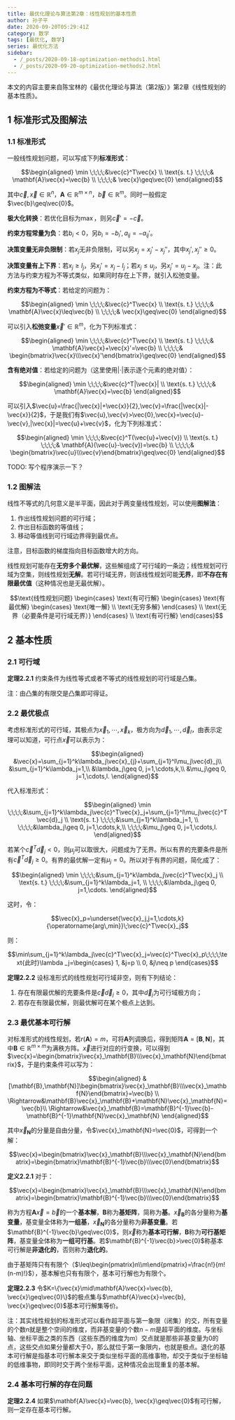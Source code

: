 ```yaml
---
title: 最优化理论与算法第2章：线性规划的基本性质
author: 孙子平
date: 2020-09-20T05:29:41Z
category: 数学
tags: [最优化, 数学]
series: 最优化方法
sidebar:
  - /_posts/2020-09-18-optimization-methods1.html
  - /_posts/2020-09-20-optimization-methods2.html
---
```


本文的内容主要来自陈宝林的《最优化理论与算法（第2版）》第2章《线性规划的基本性质》。

<!-- more -->

## 1 标准形式及图解法

### 1.1 标准形式

一般线性规划问题，可以写成下列**标准形式**：

$$\begin{aligned}
\min         \;\;\;\;&\vec{c}^T\vec{x} \\
\text{s. t.} \;\;\;\;& \mathbf{A}\vec{x}=\vec{b} \\
             \;\;\;\;& \vec{x}\geq\vec{0}
\end{aligned}$$

其中$\vec{c},\vec{x}\in\mathbb{R}^n$，$\mathbf{A}\in\mathbb{R}^{m\times n}$，$\vec{b}\in\mathbb{R}^m$。同时一般假定$\vec{b}\geq\vec{0}$。

**极大化转换**：若优化目标为$\max$，则另$\vec{c}'=-\vec{c}$。

**约束方程常量为负**：若$b_i<0$，另$b_i=-b_i',a_{ij}=-a_{ij}'$。

**决策变量无非负限制**：若$x_j$无非负限制，可以另$x_j=x_j'-x_j''$，其中$x_j',x_j''\geq 0$。

**决策变量有上下界**：若$x_j\geq l_j$，另$x_j'=x_j-l_j$；若$x_j\leq u_j$，另$x_j'=u_j-x_j$。注：此方法与约束方程为不等式类似，如果同时存在上下界，就引入松弛变量。

**约束方程为不等式**：若给定的问题为：

$$\begin{aligned}
\min         \;\;\;\;&\vec{c}^T\vec{x} \\
\text{s. t.} \;\;\;\;& \mathbf{A}\vec{x}\leq\vec{b} \\
             \;\;\;\;& \vec{x}\geq\vec{0}
\end{aligned}$$

可以引入**松弛变量**$\vec{x}'\in\mathbb{R}^m$，化为下列标准式：

$$\begin{aligned}
\min         \;\;\;\;&\vec{c}^T\vec{x} \\
\text{s. t.} \;\;\;\;& \mathbf{A}\vec{x}+\vec{x}'=\vec{b} \\
             \;\;\;\;& \begin{bmatrix}\vec{x}\\\vec{x}'\end{bmatrix}\geq\vec{0}
\end{aligned}$$

**含有绝对值**：若给定的问题为（这里使用$|\cdot|$表示逐个元素的绝对值）：

$$\begin{aligned}
\min         \;\;\;\;&\vec{c}^T|\vec{x}| \\
\text{s. t.} \;\;\;\;& \mathbf{A}\vec{x}=\vec{b}
\end{aligned}$$

可以引入$\vec{u}=\frac{|\vec{x}|+\vec{x}}{2},\vec{v}=\frac{|\vec{x}|-\vec{x}}{2}$，于是我们有$\vec{u},\vec{v}>\vec{0},\vec{x}=\vec{u}-\vec{v},|\vec{x}|=\vec{u}+\vec{v}$，化为下列标准式：

$$\begin{aligned}
\min         \;\;\;\;&\vec{c}^T(\vec{u}+\vec{v}) \\
\text{s. t.} \;\;\;\;& \mathbf{A}(\vec{u}-\vec{v})=\vec{b} \\
             \;\;\;\;& \begin{bmatrix}\vec{u}\\\vec{v}\end{bmatrix}\geq\vec{0}
\end{aligned}$$

TODO: 写个程序演示一下？

### 1.2 图解法

线性不等式的几何意义是半平面，因此对于两变量线性规划，可以使用**图解法**：

1. 作出线性规划问题的可行域；
2. 作出目标函数的等值线；
3. 移动等值线到可行域边界得到最优点。

注意，目标函数的梯度指向目标函数增大的方向。

线性规划可能存在**无穷多个最优解**，这些解组成了可行域的一条边；线性规划可行域为空集，则线性规划**无解**。若可行域无界，则该线性规划可能**无界**，即**不存在有限最优值**（这种情况也是无最优解）。

$$\text{线性规划问题} \begin{cases}
  \text{有可行解} \begin{cases}
    \text{有最优解} \begin{cases}
      \text{唯一解} \\
      \text{无穷多解}
    \end{cases} \\
    \text{无界（必要条件是可行域无界）}
  \end{cases} \\
  \text{有可行解}
\end{cases}$$

## 2 基本性质

### 2.1 可行域

**定理2.2.1** 约束条件为线性等式或者不等式的线性规划的可行域是凸集。

注：由凸集的有限交是凸集即可得证。

### 2.2 最优极点

考虑标准形式的可行域，其极点为$\vec{x}_1,\cdots,\vec{x}_k$，极方向为$\vec{d}_1,\cdots,\vec{d}_l$，由表示定理可以知道，可行点$\vec{x}$可以表示为：

$$\begin{aligned}
&\vec{x}=\sum_{j=1}^k\lambda_j\vec{x}_{j}+\sum_{j=1}^l\mu_j\vec{d}_j\\
&\sum_{j=1}^k\lambda_j=1,\\
&\lambda_j\geq 0, j=1,\cdots,k,\\
&\mu_j\geq 0, j=1,\cdots,l.
\end{aligned}$$

代入标准形式：

$$\begin{aligned}
\min         \;\;\;\;&\sum_{j=1}^k\lambda_j\vec{c}^T\vec{x}_j+\sum_{j=1}^l\mu_j\vec{c}^T\vec{d}_j \\
\text{s. t.} \;\;\;\;&\sum_{j=1}^k\lambda_j=1, \\
             \;\;\;\;&\lambda_j\geq 0, j=1,\cdots,k,\\
             \;\;\;\;&\mu_j\geq 0, j=1,\cdots,l.
\end{aligned}$$

若某个$\vec{c}^T\vec{d}_j<0$，则$\mu_j$可以取很大，问题成为了无界。所以有界的充要条件是所有$\vec{c}^T\vec{d}_j\geq 0$。有界的最优解一定有$\mu_j=0$。所以对于有界的问题，简化成了：

$$\begin{aligned}
\min         \;\;\;\;&\sum_{j=1}^k\lambda_j\vec{c}^T\vec{x}_j \\
\text{s. t.} \;\;\;\;&\sum_{j=1}^k\lambda_j=1, \\
             \;\;\;\;&\lambda_j\geq 0, j=1,\cdots.
\end{aligned}$$

这时，令：

$$\vec{x}_p=\underset{\vec{x}_j,j=1,\cdots,k}{\operatorname{arg\,min}}\;\vec{c}^T\vec{x}_j$$

则：

$$\min\sum_{j=1}^k\lambda_j\vec{c}^T\vec{x}_j=\vec{c}^T\vec{x}_p\;\;\;\;\text{此时}\lambda _j=\begin{cases}
  1, &j=p \\
  0, &j\neq p
\end{cases}$$

**定理2.2.2** 设标准形式的线性规划可行域非空，则有下列结论：

1. 存在有限最优解的充要条件是$\vec{c}\vec{d}_j\geq 0$，其中$\vec{d}_j$为可行域极方向；
2. 若存在有限最优解，则最优解可在某个极点上达到。

### 2.3 最优基本可行解

对标准形式的线性规划，若$r(\mathbf{A})=m$，可将$\mathbf{A}$列调换后，得到矩阵$\mathbf{A}=[\mathbf{B},\mathbf{N}]$，其中$\mathbf{B}\in\mathbb{R}^{m\times m}$为满秩方阵。$\vec{x}$进行对应的行变换，可以得到$\vec{x}=\begin{bmatrix}\vec{x}_\mathbf{B}\\\vec{x}_\mathbf{N}\end{bmatrix}$，于是约束条件可以写为：

$$\begin{aligned}
& [\mathbf{B},\mathbf{N}]\begin{bmatrix}\vec{x}_\mathbf{B}\\\vec{x}_\mathbf{N}\end{bmatrix}=\vec{b} \\
\Rightarrow&\mathbf{B}\vec{x}_\mathbf{B}+\mathbf{N}\vec{x}_\mathbf{N}=\vec{b}\\
\Rightarrow&\vec{x}_\mathbf{B}=\mathbf{B}^{-1}\vec{b}-\mathbf{B}^{-1}\mathbf{N}\vec{x}_\mathbf{N}
\end{aligned}$$

其中$\vec{x}_\mathbf{N}$的分量是自由分量，令$\vec{x}_\mathbf{N}=\vec{0}$，可得到一个解：

$$\vec{x}=\begin{bmatrix}\vec{x}_\mathbf{B}\\\vec{x}_\mathbf{N}\end{bmatrix}=\begin{bmatrix}\mathbf{B}^{-1}\vec{b}\\\vec{0}\end{bmatrix}$$

**定义2.2.1** 对于：

$$\vec{x}=\begin{bmatrix}\vec{x}_\mathbf{B}\\\vec{x}_\mathbf{N}\end{bmatrix}=\begin{bmatrix}\mathbf{B}^{-1}\vec{b}\\\vec{0}\end{bmatrix}$$

称为方程$\mathbf{A}\vec{x}=\vec{b}$的一个**基本解**，$\mathbf{B}$称为**基矩阵**，简称为**基**。$\vec{x}_\mathbf{B}$的各分量称为**基变量**，基变量全体称为**一组基**，$\vec{x}_\mathbf{N}$的各分量称为**非基变量**。若$\mathbf{B}^{-1}\vec{b}\geq\vec{0}$，则$\vec{x}$称为**基本可行解**，$\mathbf{B}$称为**可行基矩阵**，基变量全体称为**一组可行基**。若$\mathbf{B}^{-1}\vec{b}>\vec{0}$称基本可行解是**非退化的**，否则称为**退化的**。

由于基矩阵只有有限个（$\leq\begin{pmatrix}n\\m\end{pmatrix}=\frac{n!}{m!(n-m)!}$），基本解也只有有限个，基本可行解也为有限个。

**定理2.2.3** 令$K=\{\vec{x}\mid\mathbf{A}\vec{x}=\vec{b}, \vec{x}\geq\vec{0}\}$的极点集与$\mathbf{A}\vec{x}=\vec{b}, \vec{x}\geq\vec{0}$基本可行解集等价。

注：其实线性规划的标准形式可以看作超平面与第一象限（闭集）的交，所有变量的个数$n$就是整个空间的维度，而非基变量的个数$n-m$是超平面的维度。与坐标轴、坐标平面之类的东西（这些东西的维度为$m$）交点就是那些非基变量为$0$的点，这些交点如果分量都大于$0$，那么就位于第一象限内，也就是极点。退化的基本可行解是指基本可行解本来交于类似坐标平面的高维事物，却交于类似于坐标轴的低维事物，即同时交于两个坐标平面，这种情况会出现重复的基本解。

### 2.4 基本可行解的存在问题

**定理2.2.4** 如果$\mathbf{A}\vec{x}=\vec{b}, \vec{x}\geq\vec{0}$有可行解，则一定存在基本可行解。
